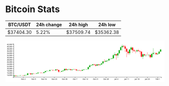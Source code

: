 # Bitcoin Stats

BTC/USDT|24h change|24h high|24h low|
|---|---|---|---|
|$37404.30|5.22%|$37509.74|$35362.38|

<img src="./chart.svg">
